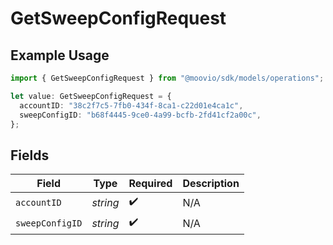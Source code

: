 # GetSweepConfigRequest

## Example Usage

```typescript
import { GetSweepConfigRequest } from "@moovio/sdk/models/operations";

let value: GetSweepConfigRequest = {
  accountID: "38c2f7c5-7fb0-434f-8ca1-c22d01e4ca1c",
  sweepConfigID: "b68f4445-9ce0-4a99-bcfb-2fd41cf2a00c",
};
```

## Fields

| Field              | Type               | Required           | Description        |
| ------------------ | ------------------ | ------------------ | ------------------ |
| `accountID`        | *string*           | :heavy_check_mark: | N/A                |
| `sweepConfigID`    | *string*           | :heavy_check_mark: | N/A                |